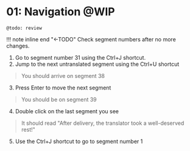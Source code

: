 # 01: Navigation @WIP

	@todo: review

<!--
- Ctrl+U
- Enter / Ctrl+Enter
- Double click
- Ctrl+J
-->

<!---Check segment numbers!!-->
!!! note inline end "←TODO"
	Check segment numbers after no more changes.
1. Go to segment number 31 using the Ctrl+J shortcut.
2. Jump to the next untranslated segment using the Ctrl+U shortcut
>You should arrive on segment 38
3. Press Enter to move the next segment
>You should be on segment 39
4. Double click on the last segment you see
>It should read "After delivery, the translator took a well-deserved rest!"
5. Use the Ctrl+J shortcut to go to segment number 1

